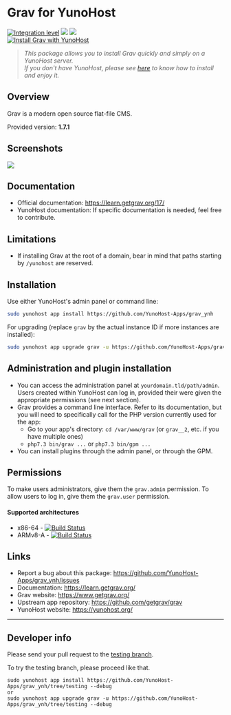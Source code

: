 # Grav for YunoHost

[![Integration level](https://dash.yunohost.org/integration/grav.svg)](https://dash.yunohost.org/appci/app/grav) ![](https://ci-apps.yunohost.org/ci/badges/grav.status.svg) ![](https://ci-apps.yunohost.org/ci/badges/grav.maintain.svg)  
[![Install Grav with YunoHost](https://install-app.yunohost.org/install-with-yunohost.svg)](https://install-app.yunohost.org/?app=grav)

> *This package allows you to install Grav quickly and simply on a YunoHost server.  
If you don't have YunoHost, please see [here](https://yunohost.org/#/install) to know how to install and enjoy it.*

## Overview
Grav is a modern open source flat-file CMS.

Provided version: **1.7.1**

## Screenshots

![](https://framalibre.org/sites/default/files/Screenshot_2019-05-30_at_02.09_.36_.png)

## Documentation

 * Official documentation: https://learn.getgrav.org/17/
 * YunoHost documentation: If specific documentation is needed, feel free to contribute.

## Limitations

* If installing Grav at the root of a domain, bear in mind that paths starting by `/yunohost` are reserved.

## Installation

Use either YunoHost's admin panel or command line:

```sh
sudo yunohost app install https://github.com/YunoHost-Apps/grav_ynh
```

For upgrading (replace `grav` by the actual instance ID if more instances are installed):
```sh
sudo yunohost app upgrade grav -u https://github.com/YunoHost-Apps/grav_ynh
```

## Administration and plugin installation

* You can access the administration panel at `yourdomain.tld/path/admin`. Users created within YunoHost can log in, provided their were given the appropriate permissions (see next section).
* Grav provides a command line interface. Refer to its documentation, but you will need to specifically call for the PHP version currently used for the app:
  * Go to your app's directory: `cd /var/www/grav` (or `grav__2`, etc. if you have multiple ones)
  * `php7.3 bin/grav ...` or `php7.3 bin/gpm ...` 
* You can install plugins through the admin panel, or through the GPM.

## Permissions

To make users administrators, give them the `grav.admin` permission.
To allow users to log in, give them the `grav.user` permission.

#### Supported architectures

* x86-64 - [![Build Status](https://ci-apps.yunohost.org/ci/logs/grav%20%28Apps%29.svg)](https://ci-apps.yunohost.org/ci/apps/grav/)
* ARMv8-A - [![Build Status](https://ci-apps-arm.yunohost.org/ci/logs/grav%20%28Apps%29.svg)](https://ci-apps-arm.yunohost.org/ci/apps/grav/)

## Links

 * Report a bug about this package: https://github.com/YunoHost-Apps/grav_ynh/issues
 * Documentation: https://learn.getgrav.org/
 * Grav website: https://www.getgrav.org/
 * Upstream app repository: https://github.com/getgrav/grav
 * YunoHost website: https://yunohost.org/
 
---

## Developer info

Please send your pull request to the [testing branch](https://github.com/YunoHost-Apps/grav_ynh/tree/testing).

To try the testing branch, please proceed like that.
```
sudo yunohost app install https://github.com/YunoHost-Apps/grav_ynh/tree/testing --debug
or
sudo yunohost app upgrade grav -u https://github.com/YunoHost-Apps/grav_ynh/tree/testing --debug
```
